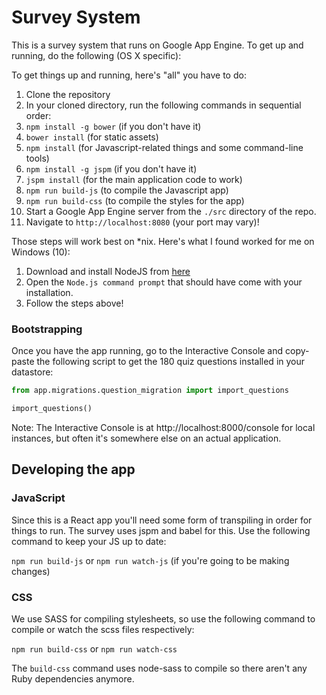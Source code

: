 Survey System
=============

This is a survey system that runs on Google App Engine. To get up and running, do the following (OS X specific):

To get things up and running, here's "all" you have to do:

1. Clone the repository
2. In your cloned directory, run the following commands in sequential order:
  1. `npm install -g bower` (if you don't have it)
  2. `bower install` (for static assets)
  3. `npm install` (for Javascript-related things and some command-line tools)
  4. `npm install -g jspm` (if you don't have it)
  5. `jspm install` (for the main application code to work)
  6. `npm run build-js` (to compile the Javascript app)
  7. `npm run build-css` (to compile the styles for the app)
3. Start a Google App Engine server from the `./src` directory of the repo.
4. Navigate to `http://localhost:8080` (your port may vary)!

Those steps will work best on \*nix. Here's what I found worked for me on Windows (10):

1. Download and install NodeJS from [here](https://nodejs.org/en/)
2. Open the `Node.js command prompt` that should have come with your installation.
3. Follow the steps above!

### Bootstrapping

Once you have the app running, go to the Interactive Console and copy-paste the following script to get the 180 quiz questions installed in your datastore:

```python
from app.migrations.question_migration import import_questions

import_questions()
```

Note: The Interactive Console is at http://localhost:8000/console for local instances, but often it's somewhere else on an actual application.

## Developing the app

### JavaScript

Since this is a React app you'll need some form of transpiling in order for things to run. The survey uses jspm and babel for this. Use the following command to keep your JS up to date:

`npm run build-js` or `npm run watch-js` (if you're going to be making changes)

### CSS

We use SASS for compiling stylesheets, so use the following command to compile or watch the scss files respectively:

`npm run build-css` or `npm run watch-css`

The `build-css` command uses node-sass to compile so there aren't any Ruby dependencies anymore.
